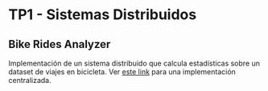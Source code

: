 # TP1 - Sistemas Distribuidos
## Bike Rides Analyzer

Implementación de un sistema distribuido que calcula estadísticas sobre un dataset de viajes en bicicleta. Ver [este link](https://www.kaggle.com/code/pablodroca/bike-rides-analyzer) para una implementación centralizada.